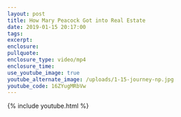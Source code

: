 ```yaml
---
layout: post
title: How Mary Peacock Got into Real Estate
date: 2019-01-15 20:17:00
tags:
excerpt:
enclosure:
pullquote:
enclosure_type: video/mp4
enclosure_time:
use_youtube_image: true
youtube_alternate_image: /uploads/1-15-journey-np.jpg
youtube_code: 16ZYugMRbVw
---
```


{% include youtube.html %}